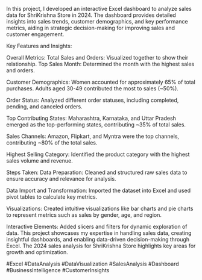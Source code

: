 In this project, I developed an interactive Excel dashboard to analyze sales data for ShriKrishna Store in 2024. The dashboard provides detailed insights into sales trends, customer demographics, and key performance metrics, aiding in strategic decision-making for improving sales and customer engagement.

Key Features and Insights:

Overall Metrics:
Total Sales and Orders: Visualized together to show their relationship.
Top Sales Month: Determined the month with the highest sales and orders.

Customer Demographics:
Women accounted for approximately 65% of total purchases.
Adults aged 30-49 contributed the most to sales (~50%).

Order Status:
Analyzed different order statuses, including completed, pending, and canceled orders.

Top Contributing States:
Maharashtra, Karnataka, and Uttar Pradesh emerged as the top-performing states, contributing ~35% of total sales.

Sales Channels:
Amazon, Flipkart, and Myntra were the top channels, contributing ~80% of the total sales.

Highest Selling Category:
Identified the product category with the highest sales volume and revenue.

Steps Taken:
Data Preparation:
Cleaned and structured raw sales data to ensure accuracy and relevance for analysis.

Data Import and Transformation:
Imported the dataset into Excel and used pivot tables to calculate key metrics.

Visualizations:
Created intuitive visualizations like bar charts and pie charts to represent metrics such as sales by gender, age, and region.

Interactive Elements:
Added slicers and filters for dynamic exploration of data.
This project showcases my expertise in handling sales data, creating insightful dashboards, and enabling data-driven decision-making through Excel. The 2024 sales analysis for ShriKrishna Store highlights key areas for growth and optimization.

#Excel #DataAnalysis #DataVisualization #SalesAnalysis #Dashboard #BusinessIntelligence #CustomerInsights
